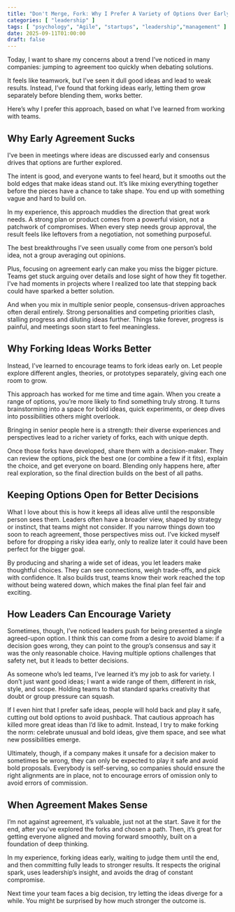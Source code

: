 ```yaml
---
title: "Don't Merge, Fork: Why I Prefer A Variety of Options Over Early Agreement"
categories: [ "leadership" ]
tags: [ "psychology", "Agile", "startups", "leadership","management" ]
date: 2025-09-11T01:00:00
draft: false
---
```


Today, I want to share my concerns about a trend I’ve noticed in many companies: jumping to agreement too quickly when debating solutions.

It feels like teamwork, but I’ve seen it dull good ideas and lead to weak results. Instead, I’ve found that forking ideas early, letting them grow separately before blending them, works better.

Here’s why I prefer this approach, based on what I’ve learned from working with teams.

## Why Early Agreement Sucks

I’ve been in meetings where ideas are discussed early and consensus drives that options are further explored.

The intent is good, and everyone wants to feel heard, but it smooths out the bold edges that make ideas stand out. It’s like mixing everything together before the pieces have a chance to take shape. You end up with something vague and hard to build on.

In my experience, this approach muddies the direction that great work needs. A strong plan or product comes from a powerful vision, not a patchwork of compromises. When every step needs group approval, the result feels like leftovers from a negotiation, not something purposeful.

The best breakthroughs I’ve seen usually come from one person’s bold idea, not a group averaging out opinions.

Plus, focusing on agreement early can make you miss the bigger picture. Teams get stuck arguing over details and lose sight of how they fit together. I’ve had moments in projects where I realized too late that stepping back could have sparked a better solution. 

And when you mix in multiple senior people, consensus-driven approaches often derail entirely. Strong personalities and competing priorities clash, stalling progress and diluting ideas further. Things take forever, progress is painful, and meetings soon start to feel meaningless.

## Why Forking Ideas Works Better

Instead, I’ve learned to encourage teams to fork ideas early on. Let people explore different angles, theories, or prototypes separately, giving each one room to grow. 

This approach has worked for me time and time again. When you create a range of options, you’re more likely to find something truly strong. It turns brainstorming into a space for bold ideas, quick experiments, or deep dives into possibilities others might overlook.

Bringing in senior people here is a strength: their diverse experiences and perspectives lead to a richer variety of forks, each with unique depth.

Once those forks have developed, share them with a decision-maker. They can review the options, pick the best one (or combine a few if it fits), explain the choice, and get everyone on board. Blending only happens here, after real exploration, so the final direction builds on the best of all paths.

## Keeping Options Open for Better Decisions

What I love about this is how it keeps all ideas alive until the responsible person sees them. Leaders often have a broader view, shaped by strategy or instinct, that teams might not consider. If you narrow things down too soon to reach agreement, those perspectives miss out. I’ve kicked myself before for dropping a risky idea early, only to realize later it could have been perfect for the bigger goal.

By producing and sharing a wide set of ideas, you let leaders make thoughtful choices. They can see connections, weigh trade-offs, and pick with confidence. It also builds trust, teams know their work reached the top without being watered down, which makes the final plan feel fair and exciting.

## How Leaders Can Encourage Variety

Sometimes, though, I’ve noticed leaders push for being presented a single agreed-upon option. I think this can come from a desire to avoid blame: if a decision goes wrong, they can point to the group’s consensus and say it was the only reasonable choice. Having multiple options challenges that safety net, but it leads to better decisions.

As someone who’s led teams, I’ve learned it’s my job to ask for variety. I don’t just want good ideas; I want a wide range of them, different in risk, style, and scope. Holding teams to that standard sparks creativity that doubt or group pressure can squash.

If I even hint that I prefer safe ideas, people will hold back and play it safe, cutting out bold options to avoid pushback. That cautious approach has killed more great ideas than I’d like to admit. Instead, I try to make forking the norm: celebrate unusual and bold ideas, give them space, and see what new possibilities emerge.

Ultimately, though, if a company makes it unsafe for a decision maker to sometimes be wrong, they can only be expected to play it safe and avoid bold proposals. Everybody is self-serving, so companies should ensure the right alignments are in place, not to encourage errors of omission only to avoid errors of commission.

## When Agreement Makes Sense

I’m not against agreement, it’s valuable, just not at the start. Save it for the end, after you’ve explored the forks and chosen a path. Then, it’s great for getting everyone aligned and moving forward smoothly, built on a foundation of deep thinking.

In my experience, forking ideas early, waiting to judge them until the end, and then committing fully leads to stronger results. It respects the original spark, uses leadership’s insight, and avoids the drag of constant compromise.

Next time your team faces a big decision, try letting the ideas diverge for a while. You might be surprised by how much stronger the outcome is.